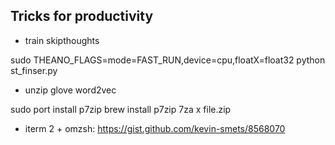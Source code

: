 Tricks for productivity
----

- train skipthoughts

sudo THEANO_FLAGS=mode=FAST_RUN,device=cpu,floatX=float32 python st_finser.py


- unzip glove word2vec

sudo port install p7zip
brew install p7zip
7za x file.zip

- iterm 2 + omzsh: https://gist.github.com/kevin-smets/8568070
